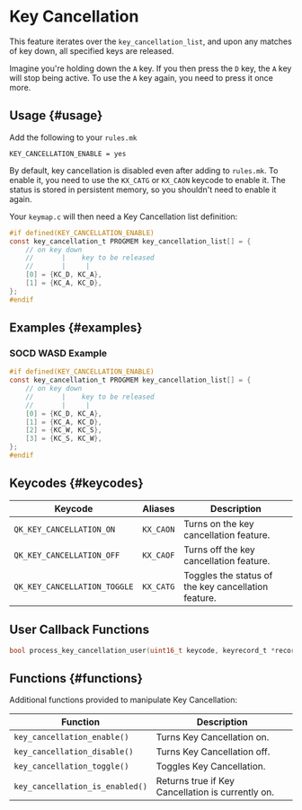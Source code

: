 # Key Cancellation

This feature iterates over the `key_cancellation_list`, and upon any matches of key down, all specified keys are released.

Imagine you're holding down the `A` key. If you then press the `D` key, the `A` key will stop being active. To use the `A` key again, you need to press it once more.

## Usage {#usage}

Add the following to your `rules.mk`
```make
KEY_CANCELLATION_ENABLE = yes
```

By default, key cancellation is disabled even after adding to `rules.mk`. To enable it, you need to use the `KX_CATG` or `KX_CAON` keycode to enable it. The status is stored in persistent memory, so you shouldn't need to enable it again.

Your `keymap.c` will then need a Key Cancellation list definition:

```c
#if defined(KEY_CANCELLATION_ENABLE)
const key_cancellation_t PROGMEM key_cancellation_list[] = {
    // on key down
    //       |    key to be released
    //       |     |
    [0] = {KC_D, KC_A},
    [1] = {KC_A, KC_D},
};
#endif
```

## Examples {#examples}
### SOCD WASD Example

```c
#if defined(KEY_CANCELLATION_ENABLE)
const key_cancellation_t PROGMEM key_cancellation_list[] = {
    // on key down
    //       |    key to be released
    //       |     |
    [0] = {KC_D, KC_A},
    [1] = {KC_A, KC_D},
    [2] = {KC_W, KC_S},
    [3] = {KC_S, KC_W},
};
#endif
```

## Keycodes {#keycodes}

|Keycode                     |Aliases   |Description                                        |
|----------------------------|----------|---------------------------------------------------|
|`QK_KEY_CANCELLATION_ON`    |`KX_CAON` |Turns on the key cancellation feature.             |
|`QK_KEY_CANCELLATION_OFF`   |`KX_CAOF` |Turns off the key cancellation feature.            |
|`QK_KEY_CANCELLATION_TOGGLE`|`KX_CATG` |Toggles the status of the key cancellation feature.|

## User Callback Functions

```c
bool process_key_cancellation_user(uint16_t keycode, keyrecord_t *record);
```


## Functions {#functions}

Additional functions provided to manipulate Key Cancellation:

| Function                        | Description                                       |
|---------------------------------|---------------------------------------------------|
| `key_cancellation_enable()`     | Turns Key Cancellation on.                        |
| `key_cancellation_disable()`    | Turns Key Cancellation off.                       |
| `key_cancellation_toggle()`     | Toggles Key Cancellation.                         |
| `key_cancellation_is_enabled()` | Returns true if Key Cancellation is currently on. |